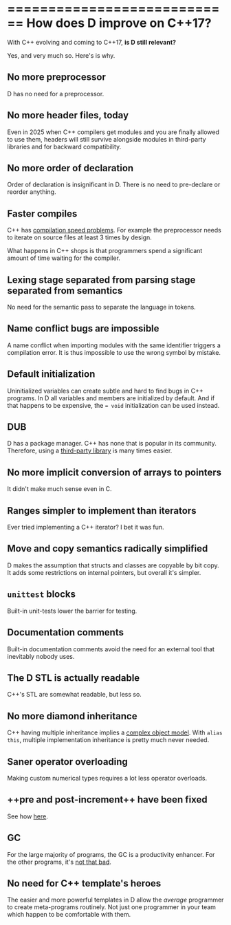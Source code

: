 ============================
How does D improve on C++17?
============================

With C++ evolving and coming to C++17, **is D still relevant?**

Yes, and very much so. Here's is why.

## No more preprocessor

D has no need for a preprocessor.

## No more header files, today

Even in 2025 when C++ compilers get modules and you are finally allowed to use them, headers will still survive alongside modules in third-party libraries and for backward compatibility.

## No more order of declaration

Order of declaration is insignificant in D. There is no need to pre-declare or reorder anything.

## Faster compiles

C++ has [compilation speed problems](http://www.drdobbs.com/cpp/c-compilation-speed/228701711). For example the preprocessor needs to iterate on source files at least 3 times by design.


What happens in C++ shops is that programmers spend a significant amount of time waiting for the compiler.

## Lexing stage separated from parsing stage separated from semantics

No need for the semantic pass to separate the language in tokens.

## Name conflict bugs are impossible

A name conflict when importing modules with the same identifier triggers a compilation error. It is thus impossible to use the wrong symbol by mistake.

## Default initialization

Uninitialized variables can create subtle and hard to find bugs in C++ programs. In D all variables and members are initialized by default. And if that happens to be expensive, the `= void` initialization can be used instead.

## DUB

D has a package manager. C++ has none that is popular in its community.
Therefore, using a [third-party library](http://code.dlang.org/) is many times easier.

## No more implicit conversion of arrays to pointers

It didn't make much sense even in C.

## Ranges simpler to implement than iterators

Ever tried implementing a C++ iterator? I bet it was fun.

## Move and copy semantics radically simplified

D makes the assumption that structs and classes are copyable by bit copy. It adds some restrictions on internal pointers, but overall it's simpler.

## `unittest` blocks

Built-in unit-tests lower the barrier for testing.

## Documentation comments

Built-in documentation comments avoid the need for an external tool that inevitably nobody uses.

## The D STL is actually readable

C++'s STL are somewhat readable, but less so.

## No more diamond inheritance

C++ having multiple inheritance implies a [complex object model](www.amazon.fr/Inside-Object-Model-Stanley-Lippman/dp/0201834545).
With `alias this`, multiple implementation inheritance is pretty much never needed.

## Saner operator overloading

Making custom numerical types requires a lot less operator overloads.

## ++pre and post-increment++ have been fixed

See how [here](#Should-I-use-++pre-increment-or-post-increment++?).

## GC

For the large majority of programs, the GC is a productivity enhancer. For the other programs, it's [not that bad](#How-the-D-Garbage-Collector-works).

## No need for C++ template's heroes

The easier and more powerful templates in D allow the _average_ programmer to create meta-programs routinely. Not just one programmer in your team which happen to be comfortable with them.
